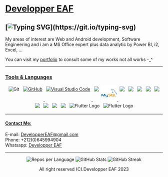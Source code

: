 # <u>Developper EAF</u>

## [![Typing SVG](https://readme-typing-svg.herokuapp.com?font=comfortaa&color=016EEA&size=24&width=550&lines=+El+Azbi+Fouad;Software+Engineer;Full-Stack+Web+and+Anroid+Developer!)](https://git.io/typing-svg)
My areas of interest are Web and Android development, Software Engineering and i am a MS Office expert plus data analytic by Power BI, i2, Excel, ...
<br>

You can visit my [portfolio](https://fouadeaf.github.io/Developper_EAF/ "portfolio") to consult some of my works not all works -_^
<br>

---
### <u>Tools & Languages</u>

<p align="center">
<!-- Git -->
<img src="https://cdn.jsdelivr.net/gh/devicons/devicon/icons/git/git-original.svg" alt="Git"  height="40" style="vertical-align:top; margin:4px">
<!-- Github -->
<a href="https://github.com/FouadEAF/" rel="noreferrer">
<img  src="https://encrypted-tbn0.gstatic.com/images?q=tbn:ANd9GcSuZ3SKA8cR3JS27Y_ijrqVSHjoDKjM_bhK7Q&usqp=CAU" alt="GitHub"  height="40" style="vertical-align:top;   margin:4px">
</a>
<!-- Visual Studio Code -->
<a href="https://code.visualstudio.com/download" target="_blank" rel="noreferrer">
<img src="https://cdn.jsdelivr.net/gh/devicons/devicon/icons/vscode/vscode-original.svg" alt="Visual Studio Code" height="40" style="vertical-align:top; margin:4px">
</a>
<!-- Andoid Studio -->
<img src="https://upload.wikimedia.org/wikipedia/commons/thumb/c/c1/Android_Studio_icon_%282023%29.svg/120px-Android_Studio_icon_%282023%29.svg.png" height="40" style="vertical-align:top; margin:4px">
<!-- mysql -->
<a href="https://www.mysql.com/" target="_blank" rel="noreferrer"> <img src="https://raw.githubusercontent.com/devicons/devicon/master/icons/mysql/mysql-original-wordmark.svg" alt="mysql" height="50"/> </a>
<!-- Shell -->
<img src="https://user-images.githubusercontent.com/76790341/190482427-414de214-10ea-4b75-9949-9d2e51c50b09.png" height="40" style="vertical-align:top; margin:4px">
<!-- ubuntu -->
<img src="https://upload.wikimedia.org/wikipedia/commons/thumb/7/76/Ubuntu-logo-2022.svg/1280px-Ubuntu-logo-2022.svg.png" height="40" style="vertical-align:top; margin:4px">
<!-- Python -->
<img src="https://user-images.githubusercontent.com/76790341/187140476-61664fc5-1562-48a3-a5a5-f2f6d8ac917f.png" height="40" style="vertical-align:top; margin:4px">
<!-- Flask -->
<img src="https://user-images.githubusercontent.com/76790341/187142840-1acfcea2-a215-4f56-b11e-216fc8aa885b.png" height="40" style="vertical-align:top; margin:4px">
<!-- Objectif C -->
<img src="https://user-images.githubusercontent.com/76790341/187141646-76dd8b84-1e63-4b5e-b61d-30040f2573cb.png"height="40" style="vertical-align:top; margin:4px">
<!-- HTML -->
<img src="https://user-images.githubusercontent.com/76790341/187141391-bfad1a42-3cc2-4edd-903b-6d362ee63fc2.png" height="40" style="vertical-align:top; margin:4px">
<!-- CSS -->
<img src="https://user-images.githubusercontent.com/76790341/187142293-2280c369-2a56-4dcd-8547-df421d9421fe.png" height="40" style="vertical-align:top; margin:4px">
<!-- JavaScript -->
<img src="https://user-images.githubusercontent.com/76790341/187142409-fa9b3fc9-8e08-4870-b4d9-a630a3505339.png" height="40" style="vertical-align:top; margin:4px">
<!-- Dart -->
<img src="https://dart.dev/assets/img/shared/dart/logo+text/horizontal/white.svg" height="50" style="vertical-align:top; margin:4px">
<!-- Flutter -->
<img src="https://upload.wikimedia.org/wikipedia/commons/thumb/4/44/Google-flutter-logo.svg/120px-Google-flutter-logo.svg.png" alt="Flutter Logo" height="50" style="vertical-align:top; margin:4px">
<!-- MS Office -->
<img src="https://img-prod-cms-rt-microsoft-com.akamaized.net/cms/api/am/imageFileData/RE1Mu3b?ver=5c31" alt="Flutter Logo" height="50" style="vertical-align:top; margin:4px">
</p>

---

#### <u>Contact Me:</u> <br>
E-mail: DevelopperEAF@gmail.com<br>
Phone: +212(0)645994904<br>
Whatsapp: [Developper EAF](https://wa.me/212645994904 "whatsapp")

---
<p align="center">

  <img height="200em" src="https://github-profile-summary-cards.vercel.app/api/cards/repos-per-language?username=FouadEAF" alt="Repos per Language">
    <img height="200em" src="https://github-profile-summary-cards.vercel.app/api/cards/stats?username=FouadEAF&theme=github" alt="GitHub Stats">
    <!-- <a href="https://git.io/streak-stats"> -->
    <img src="https://github-readme-streak-stats.herokuapp.com/?user=FouadEAF" alt="GitHub Streak">
  <!-- </a> -->

</p>

<p align="center"> All right reserved (C).Developper EAF 2023 </p>
